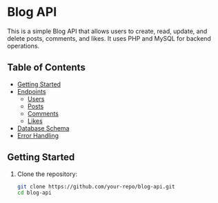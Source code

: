 # Blog API

This is a simple Blog API that allows users to create, read, update, and delete posts, comments, and likes. It uses PHP and MySQL for backend operations.

## Table of Contents

- [Getting Started](#getting-started)
- [Endpoints](#endpoints)
  - [Users](#users)
  - [Posts](#posts)
  - [Comments](#comments)
  - [Likes](#likes)
- [Database Schema](#database-schema)
- [Error Handling](#error-handling)

## Getting Started

1. Clone the repository:
   ```bash
   git clone https://github.com/your-repo/blog-api.git
   cd blog-api

